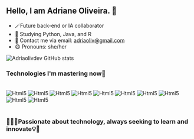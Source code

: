 ## Hello, I am Adriane Oliveira. 👋

- 🪄Future back-end or IA collaborator
- 🌱 Studying Python, Java, and R
- 📧 Contact me via email: adriaoliv@gmail.com
- 😄 Pronouns: she/her

![Adriaolivdev GitHub stats](https://github-readme-stats.vercel.app/api?username=adriolivdev&show_icons=true&theme=rose)

### Technologies I'm mastering now🚀

<div style="display: inline_block"><br/>
<img align="center"alt="Html5" src=https://img.shields.io/badge/Python-3776AB?style=for-the-badge&logo=python&logoColor=white />
<img align="center"alt="Html5" src=https://img.shields.io/badge/Java-ED8B00?style=for-the-badge&logo=openjdk&logoColor=white />
<img align="center"alt="Html5" src=https://img.shields.io/badge/R-276DC3?style=for-the-badge&logo=ruby&logoColor=white />
<img align="center"alt="Html5" src=https://img.shields.io/badge/PHP-777BB4?style=for-the-badge&logo=php&logoColor=white />
<img align="center"alt="Html5" src=https://img.shields.io/badge/MySQL-00000F?style=for-the-badge&logo=mysql&logoColor=white />
<img align="center"alt="Html5" src=https://img.shields.io/badge/HTML5-E34F26?style=for-the-badge&logo=html5&logoColor=white />
<img align="center"alt="Html5" src=https://img.shields.io/badge/CSS3-1572B6?style=for-the-badge&logo=css3&logoColor=white />
<img align="center"alt="Html5" src=https://img.shields.io/badge/Kotlin-0095D5?&style=for-the-badge&logo=kotlin&logoColor=white />
<img align="center"alt="Html5" src=https://img.shields.io/badge/Django-092E20?style=for-the-badge&logo=django&logoColor=white />
<img align="center"alt="Html5" src=https://img.shields.io/badge/Microsoft_Office-D83B01?style=for-the-badge&logo=microsoft-office&logoColor=white/>
</div><br/>

### 👩🏼‍🚀Passionate about technology, always seeking to learn and innovate💡🌟











